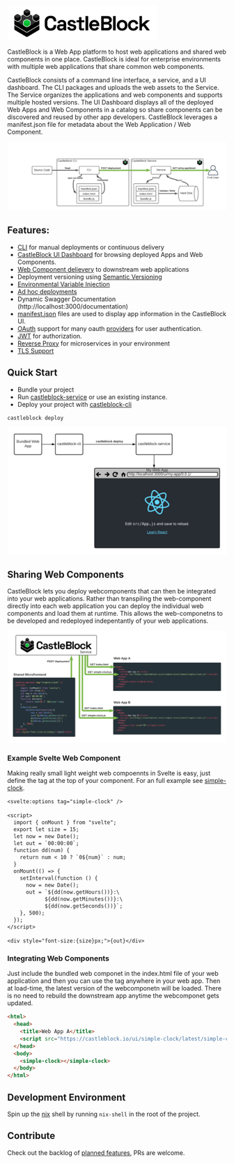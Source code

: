 <img src="./assets/brand/Logo.png" height="80px" />

CastleBlock is a Web App platform to host web applications and shared web components in one place. CastleBlock is ideal for enterprise environments with multiple web applications that share common web components.

CastleBlock consists of a command line interface, a service, and a UI dashboard. The CLI packages and uploads the web assets to the Service. The Service organizes the applications and web components and supports multiple hosted versions. The UI Dashboard displays all of the deployed Web Apps and Web Components in a catalog so share components can be discovered and reused by other app developers. CastleBlock leverages a manifest.json file for metadata about the Web Application / Web Component.

![diagram of castleblock high level concept](./castleblock-concept.png "Castleblock high-level concept")

## Features:

- [CLI](./castleblock-cli) for manual deployments or continuous delivery
- [CastleBlock UI Dashboard](./castleblock-ui) for browsing deployed Apps and Web Components.
- [Web Component delievery](./#sharing-web-components) to downstream web applications
- Deployment versioning using [Semantic Versioning](https://semver.org/)
- [Environmental Variable Injection](./castleblock-cli#environmental-variable-injection)
- [Ad hoc deployments](./castleblock-cli#ad-hoc-deployments)
- Dynamic Swagger Documentation (http://localhost:3000/documentation)
- [manifest.json](./castleblock-cli#manifest.json) files are used to display app information in the CastleBlock UI.
- [OAuth](https://github.com/greymatter-io/castleblock/tree/master/castleblock-service#authentication) support for many oauth [providers](https://hapi.dev/module/bell/providers) for user authentication.
- [JWT](https://github.com/greymatter-io/castleblock/tree/master/castleblock-service#issuing-jwt-tokens) for authorization.
- [Reverse Proxy](./castleblock-service#reverse-proxy) for microservices in your environment
- [TLS Support](./castleblock-service#tls)

## Quick Start

- Bundle your project
- Run [castleblock-service](./castleblock-service) or use an existing instance.
- Deploy your project with [castleblock-cli](./castleblock-cli)

```
castleblock deploy
```

![diagram of how to use castleblock](./castleblock-usage-diagram.png "Castleblock usage diagram")

## Sharing Web Components

CastleBlock lets you deploy webcomponents that can then be integrated into your web applications. Rather than transpiling the web-component directly into each web application you can deploy the individual web components and load them at runtime. This allows the web-componetns to be developed and redeployed indepentantly of your web applications.

![diagram of shared web-components](./web-components.png "Castleblock web component sharing")

### Example Svelte Web Component

Making really small light weight web compoennts in Svelte is easy, just define the tag at the top of your component. For an full example see [simple-clock](https://github.com/jmcudd/simple-clock).

```svelte
<svelte:options tag="simple-clock" />

<script>
  import { onMount } from "svelte";
  export let size = 15;
  let now = new Date();
  let out = `00:00:00`;
  function dd(num) {
    return num < 10 ? `0${num}` : num;
  }
  onMount(() => {
    setInterval(function () {
      now = new Date();
      out = `${dd(now.getHours())}:\
            ${dd(now.getMinutes())}:\
            ${dd(now.getSeconds())}`;
    }, 500);
  });
</script>

<div style="font-size:{size}px;">{out}</div>
```

### Integrating Web Components

Just include the bundled web componet in the index.html file of your web application and then you can use the tag anywhere in your web app. Then at load-time, the latest version of the webcomponetn will be loaded. There is no need to rebuild the downstream app anytime the webcomponet gets updated.

```html
<html>
  <head>
    <title>Web App A</title>
    <script src="https://castleblock.io/ui/simple-clock/latest/simple-clock.js"></script>
  </head>
  <body>
    <simple-clock></simple-clock>
  </body>
</html>
```

## Development Environment

Spin up the [nix](https://nixos.org/guides/install-nix.html) shell by running `nix-shell` in the root of the project.

## Contribute

Check out the backlog of [planned features](https://github.com/greymatter-io/castleblock/issues?q=is%3Aopen+is%3Aissue+label%3Aenhancement), PRs are welcome.
